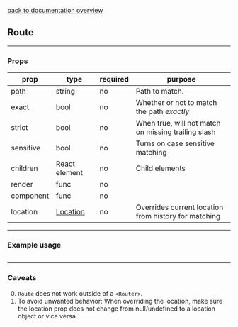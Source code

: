 [back to documentation overview](../readme.md)

## Route

---

### Props

| prop      | type          |required  |purpose|
|-----------|---------------|----------|-------|
| path      | string        | no       | Path to match.
| exact     | bool          | no       | Whether or not to match the path *exactly*
| strict    | bool          | no       | When true, will not match on missing trailing slash
| sensitive | bool          | no       | Turns on case sensitive matching
| children  | React element | no       | Child elements
| render    | func          | no       |
| component | func          | no       |
| location  | [Location](../types/Location.md)| no       | Overrides current location from history for matching

---

### Example usage

```jsx

```

---

### Caveats

0. ```Route``` does not work outside of a ```<Router>```.
1. To avoid unwanted behavior: When overriding the location, make sure the location prop does not change from null/undefined to a location object or vice versa. 